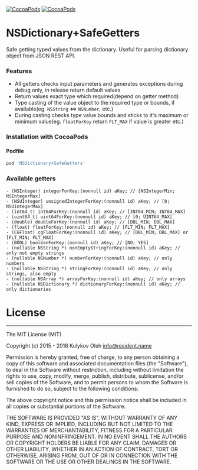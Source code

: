 [![CocoaPods](https://img.shields.io/cocoapods/p/NSDictionary+SafeGetters.svg?style=flat)](https://cocoapods.org/pods/NSDictionary+SafeGetters)
[![CocoaPods](https://img.shields.io/cocoapods/v/NSDictionary+SafeGetters.svg?style=flat)](https://cocoapods.org/pods/NSDictionary+SafeGetters)


# NSDictionary+SafeGetters
Safe getting typed values from the dictionary. Useful for parsing dictionary object from JSON REST API.


### Features
- All getters checks input parameters and generates exceptions during debug only, in release return default values
- Return values exact type which required(depend on getter method)
- Type casting of the value object to the required type or bounds, if available(eg. ```NSString``` <=> ```NSNumber```, etc.)
- During casting checks type value bounds and sticks to it's maximum or minimum value(eg. ```floatForKey``` return ```FLT_MAX``` if value is greater etc.)


### Installation with CocoaPods
#### Podfile
```ruby
pod 'NSDictionary+SafeGetters'
```

### Available getters
```obj-c
- (NSInteger) integerForKey:(nonnull id) aKey; // [NSIntegerMin; NSIntegerMax]
- (NSUInteger) unsignedIntegerForKey:(nonnull id) aKey; // [0; NSUIntegerMax]
- (int64_t) int64ForKey:(nonnull id) aKey; // [INT64_MIN; INT64_MAX]
- (uint64_t) uint64ForKey:(nonnull id) aKey; // [0; UINT64_MAX]
- (double) doubleForKey:(nonnull id) aKey; // [DBL_MIN; DBL_MAX]
- (float) floatForKey:(nonnull id) aKey; // [FLT_MIN; FLT_MAX]
- (CGFloat) cgFloatForKey:(nonnull id) aKey; // [DBL_MIN; DBL_MAX] or [FLT_MIN; FLT_MAX]
- (BOOL) booleanForKey:(nonnull id) aKey; // [NO; YES]
- (nullable NSString *) nonEmptyStringForKey:(nonnull id) aKey; // only not empty strings
- (nullable NSNumber *) numberForKey:(nonnull id) aKey; // only numbers
- (nullable NSString *) stringForKey:(nonnull id) aKey; // only strings, also empty
- (nullable NSArray *) arrayForKey:(nonnull id) aKey; // only arrays
- (nullable NSDictionary *) dictionaryForKey:(nonnull id) aKey; // only dictionaries
```


# License
---------

The MIT License (MIT)

Copyright (c) 2015 - 2016 Kulykov Oleh <info@resident.name>

Permission is hereby granted, free of charge, to any person obtaining a copy
of this software and associated documentation files (the "Software"), to deal
in the Software without restriction, including without limitation the rights
to use, copy, modify, merge, publish, distribute, sublicense, and/or sell
copies of the Software, and to permit persons to whom the Software is
furnished to do so, subject to the following conditions:

The above copyright notice and this permission notice shall be included in
all copies or substantial portions of the Software.

THE SOFTWARE IS PROVIDED "AS IS", WITHOUT WARRANTY OF ANY KIND, EXPRESS OR
IMPLIED, INCLUDING BUT NOT LIMITED TO THE WARRANTIES OF MERCHANTABILITY,
FITNESS FOR A PARTICULAR PURPOSE AND NONINFRINGEMENT. IN NO EVENT SHALL THE
AUTHORS OR COPYRIGHT HOLDERS BE LIABLE FOR ANY CLAIM, DAMAGES OR OTHER
LIABILITY, WHETHER IN AN ACTION OF CONTRACT, TORT OR OTHERWISE, ARISING FROM,
OUT OF OR IN CONNECTION WITH THE SOFTWARE OR THE USE OR OTHER DEALINGS IN
THE SOFTWARE.
